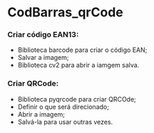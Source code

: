 # CodBarras_qrCode

### Criar código EAN13:
- Biblioteca barcode para criar o código EAN;
- Salvar a imagem;
- Biblioteca cv2 para abrir a iamgem salva.

### Criar QRCode:
- Biblioteca pyqrcode para criar QRCOde;
- Definir o que será direcionado;
- Abrir a imagem;
- Salvá-la para usar outras vezes.
